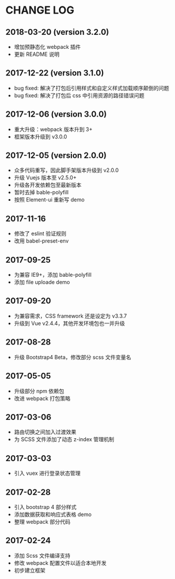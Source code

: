 # CHANGE LOG

## 2018-03-20 (version 3.2.0)
- 增加预静态化 webpack 插件
- 更新 README 说明

## 2017-12-22 (version 3.1.0)
- bug fixed: 解决了打包后引用样式和自定义样式加载顺序颠倒的问题
- bug fixed: 解决了打包后 css 中引用资源的路径错误问题

## 2017-12-06 (version 3.0.0)
- 重大升级：webpack 版本升到 3+
- 框架版本升级到 v3.0.0

## 2017-12-05 (version 2.0.0)
- 众多代码重写，因此脚手架版本升级到 v2.0.0
- 升级 Vuejs 版本至 v2.5.0+
- 升级各开发依赖包至最新版本
- 暂时去掉 bable-polyfill
- 按照 Element-ui 重新写 demo

## 2017-11-16
- 修改了 eslint 验证规则
- 改用 babel-preset-env

## 2017-09-25
- 为兼容 IE9+，添加 bable-polyfill
- 添加 file uploade demo

## 2017-09-20
- 为兼容需求，CSS framework 还是设定为 v3.3.7
- 升级到 Vue v2.4.4，其他开发环境包也一并升级

## 2017-08-28
- 升级 Bootstrap4 Beta，修改部分 scss 文件变量名

## 2017-05-05
- 升级部分 npm 依赖包
- 改进 webpack 打包策略

## 2017-03-06
- 路由切换之间加入过渡效果
- 为 SCSS 文件添加了动态 z-index 管理机制

## 2017-03-03
- 引入 vuex 进行登录状态管理

## 2017-02-28
- 引入 bootstrap 4 部分样式
- 添加数据获取和响应式表格 demo
- 整理 webpack 部分代码

## 2017-02-24
- 添加 Scss 文件编译支持
- 修改 webpack 配置文件以适合本地开发
- 初步建立框架
